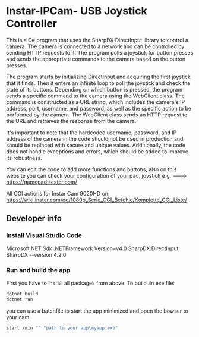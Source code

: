 # Instar-IPCam- USB Joystick Controller
This is a C# program that uses the SharpDX DirectInput library to control a camera. 
The camera is connected to a network and can be controlled by sending HTTP requests to it. 
The program polls a joystick for button presses and sends the appropriate commands to the camera based on the button presses.

The program starts by initializing DirectInput and acquiring the first joystick that it finds. 
Then it enters an infinite loop to poll the joystick and check the state of its buttons. 
Depending on which button is pressed, the program sends a specific command to the camera using the WebClient class. 
The command is constructed as a URL string, which includes the camera's IP address, port, username, and password, 
as well as the specific action to be performed by the camera. 
The WebClient class sends an HTTP request to the URL and retrieves the response from the camera.

It's important to note that the hardcoded username, password, 
and IP address of the camera in the code should not be used in production and should be replaced with secure and unique values. 
Additionally, the code does not handle exceptions and errors, which should be added to improve its robustness.

You can edit the code to add more functions and buttons, also on this website you can check your configuration of your pad, joystick e.g. 
---> https://gamepad-tester.com/

All CGI actions for Instar Cam 9020HD on: https://wiki.instar.com/de/1080p_Serie_CGI_Befehle/Komplette_CGI_Liste/

## Developer info
### Install Visual Studio Code
Microsoft.NET.Sdk
.NETFramework Version=v4.0 
SharpDX.DirectInput 
SharpDX --version 4.2.0

### Run and build the app
First you have to install all packages from above.
To build an exe file:

```bash
dotnet build
dotnet run
```

you can use a batchfile to start the app minimized and open the bowser to your cam
```bash
start /min "" "path to your app\myapp.exe" 
```
